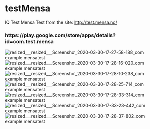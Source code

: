 # testMensa
IQ Test Mensa
Test from the site: http://test.mensa.no/

<h3>https://play.google.com/store/apps/details?id=com.test.mensa</h3>

![resized___resized___Screenshot_2020-03-30-17-27-58-188_com example mensatest](https://user-images.githubusercontent.com/42519654/77938941-48512000-72d8-11ea-8d58-24d2a3fcaaff.jpg)
![resized___resized___Screenshot_2020-03-30-17-28-16-020_com example mensatest](https://user-images.githubusercontent.com/42519654/77938946-49824d00-72d8-11ea-948d-86223207d6f5.jpg)
![resized___resized___Screenshot_2020-03-30-17-28-10-238_com example mensatest](https://user-images.githubusercontent.com/42519654/77938945-49824d00-72d8-11ea-9c4e-12d4d300d57d.jpg)
![resized___resized___Screenshot_2020-03-30-17-28-25-714_com example mensatest](https://user-images.githubusercontent.com/42519654/77938949-4ab37a00-72d8-11ea-99cd-783daada3baa.jpg)
![resized___resized___Screenshot_2020-03-30-17-28-33-314_com example mensatest](https://user-images.githubusercontent.com/42519654/77938951-4b4c1080-72d8-11ea-9a0a-cfa5a894522e.jpg)
![resized___resized___Screenshot_2020-03-30-17-33-23-442_com example mensatest](https://user-images.githubusercontent.com/42519654/77938958-4be4a700-72d8-11ea-9df2-1f15bc2090f8.jpg)
![resized___resized___Screenshot_2020-03-30-17-28-37-802_com example mensatest](https://user-images.githubusercontent.com/42519654/77938955-4b4c1080-72d8-11ea-8797-e7327b5f6e35.jpg)


